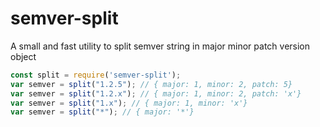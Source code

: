 # semver-split
A small and fast utility to split semver string in major minor patch version object


```JavaScript
const split = require('semver-split');
var semver = split("1.2.5"); // { major: 1, minor: 2, patch: 5}
var semver = split("1.2.x"); // { major: 1, minor: 2, patch: 'x'}
var semver = split("1.x"); // { major: 1, minor: 'x'}
var semver = split("*"); // { major: '*'}
```